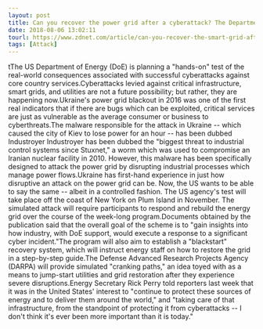 ```yaml
---
layout: post
title: Can you recover the power grid after a cyberattack? The Department of Energy finds out
date: 2018-08-06 13:02:11
tourl: https://www.zdnet.com/article/can-you-recover-the-smart-grid-after-a-cyberattack-the-department-of-energy-finds-out/
tags: [Attack]
---
```

tThe US Department of Energy (DoE) is planning a "hands-on" test of the real-world consequences associated with successful cyberattacks against core country services.Cyberattacks levied against critical infrastructure, smart grids, and utilities are not a future possibility; but rather, they are happening now.Ukraine's power grid blackout in 2016 was one of the first real indicators that if there are bugs which can be exploited, critical services are just as vulnerable as the average consumer or business to cyberthreats.The malware responsible for the attack in Ukraine -- which caused the city of Kiev to lose power for an hour -- has been dubbed Industroyer Industroyer has been dubbed the "biggest threat to industrial control systems since Stuxnet," a worm which was used to compromise an Iranian nuclear facility in 2010. However, this malware has been specifically designed to attack the power grid by disrupting industrial processes which manage power flows.Ukraine has first-hand experience in just how disruptive an attack on the power grid can be. Now, the US wants to be able to say the same -- albeit in a controlled fashion. The US agency's test will take place off the coast of New York on Plum Island in November. The simulated attack will require participants to respond and rebuild the energy grid over the course of the week-long program.Documents obtained by the publication said that the overall goal of the scheme is to "gain insights into how industry, with DoE support, would execute a response to a significant cyber incident."The program will also aim to establish a "blackstart" recovery system, which will instruct energy staff on how to restore the grid in a step-by-step guide.The Defense Advanced Research Projects Agency (DARPA) will provide simulated "cranking paths," an idea toyed with as a means to jump-start utilities and grid restoration after they experience severe disruptions.Energy Secretary Rick Perry told reporters last week that it was in the United States' interest to "continue to protect these sources of energy and to deliver them around the world," and "taking care of that infrastructure, from the standpoint of protecting it from cyberattacks -- I don't think it's ever been more important than it is today." 